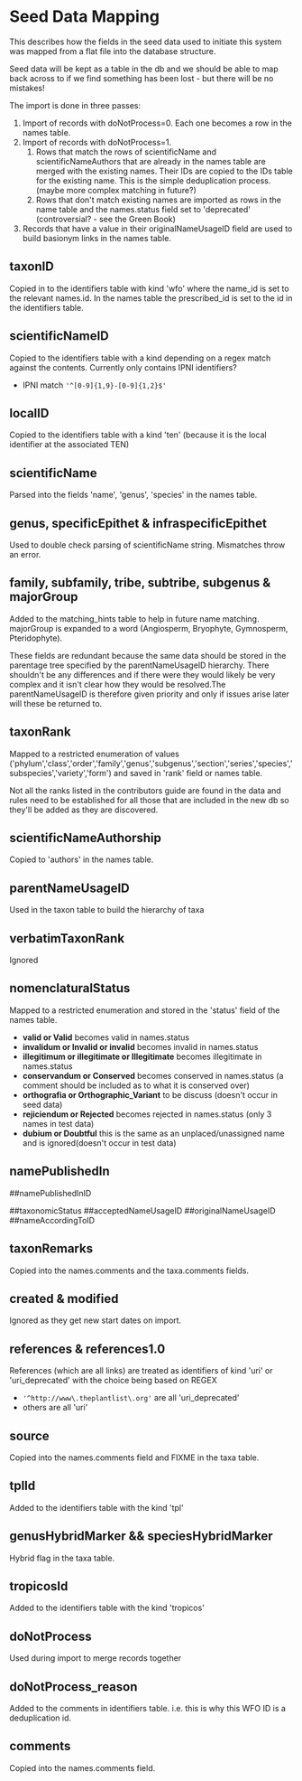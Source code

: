 # Seed Data Mapping

This describes how the fields in the seed data used to initiate this system was mapped from a flat file into the database structure.

Seed data will be kept as a table in the db and we should be able to map back across to if we find something has been lost - but there will be no mistakes!

The import is done in three passes:

1. Import of records with doNotProcess=0. Each one becomes a row in the names table.
1. Import of records with doNotProcess=1.
    1. Rows that match the rows of scientificName and scientificNameAuthors that are already in the names table are merged with the existing names. Their IDs are copied to the IDs table for the existing name. This is the simple deduplication process. (maybe more complex matching in future?)
    1. Rows that don't match existing names are imported as rows in the name table and the names.status field set to 'deprecated' (controversial? - see the Green Book)
1. Records that have a value in their originalNameUsageID field are used to build basionym links in the names table.

## taxonID

Copied in to the identifiers table with kind 'wfo' where the name_id is set to the relevant names.id. In the names table the prescribed_id is set to the id in the identifiers table.

## scientificNameID

Copied to the identifiers table with a kind depending on a regex match against the contents. Currently only contains IPNI identifiers?

- IPNI match ```'^[0-9]{1,9}-[0-9]{1,2}$'```

## localID

Copied to the identifiers table with a kind 'ten' (because it is the local identifier at the associated TEN)

## scientificName

Parsed into the fields 'name', 'genus', 'species' in the names table.

## genus, specificEpithet & infraspecificEpithet

Used to double check parsing of scientificName string. Mismatches throw an error.

## family, subfamily, tribe, subtribe, subgenus & majorGroup

Added to the matching_hints table to help in future name matching. majorGroup is expanded to a word (Angiosperm, Bryophyte, Gymnosperm, Pteridophyte).

These fields are redundant because the same data should be stored in the parentage tree specified by the parentNameUsageID hierarchy. There shouldn't be any differences and if 
there were they would likely be very complex and it isn't clear how they would be resolved.The parentNameUsageID is therefore given priority and only if issues arise later will these be returned to.

## taxonRank

Mapped to a restricted enumeration of values ('phylum','class','order','family','genus','subgenus','section','series','species','subspecies','variety','form') and saved in 'rank' field or names table.

Not all the ranks listed in the contributors guide are found in the data and rules need to be established for all those that are included in the new db so they'll be added as they are discovered.

## scientificNameAuthorship

Copied to 'authors' in the names table.

## parentNameUsageID

Used in the taxon table to build the hierarchy of taxa

## verbatimTaxonRank

Ignored

## nomenclaturalStatus

Mapped to a restricted enumeration and stored in the 'status' field of the names table.

- __valid or Valid__ becomes valid in names.status
- __invalidum or Invalid or invalid__ becomes invalid in names.status
- __illegitimum or illegitimate or Illegitimate__ becomes illegitimate in names.status
- __conservandum or Conserved__  becomes conserved in names.status (a comment should be included as to what it is conserved over)
- __orthografia or Orthographic_Variant__ to be discuss (doesn't occur in seed data) 
- __rejiciendum or Rejected__  becomes rejected in names.status (only 3 names in test data) 
- __dubium or Doubtful__ this is the same as an unplaced/unassigned name and is ignored(doesn't occur in test data)


## namePublishedIn

##namePublishedInID

##taxonomicStatus
##acceptedNameUsageID
##originalNameUsageID
##nameAccordingToID

## taxonRemarks

Copied into the names.comments and the taxa.comments fields.


## created & modified

Ignored as they get new start dates on import.

## references & references1.0

References (which are all links) are treated as identifiers of kind 'uri' or 'uri_deprecated' with the choice being based on REGEX

- ```'^http://www\.theplantlist\.org'``` are all 'uri_deprecated'
- others are all 'uri'

## source

Copied into the names.comments field and FIXME in the taxa table.


## tplId

Added to the identifiers table with the kind 'tpl'

## genusHybridMarker && speciesHybridMarker

Hybrid flag in the taxa table.

## tropicosId

Added to the identifiers table with the kind 'tropicos'

## doNotProcess

Used during import to merge records together

## doNotProcess_reason

Added to the comments in identifiers table. i.e. this is why this WFO ID is a deduplication id.

## comments

Copied into the names.comments field.